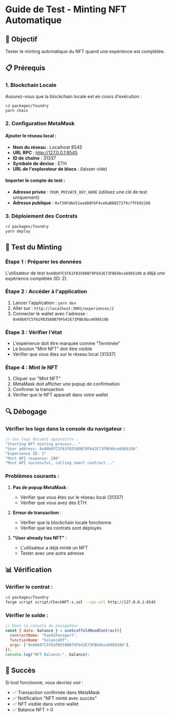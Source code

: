 # Guide de Test - Minting NFT Automatique

## 🎯 Objectif
Tester le minting automatique du NFT quand une expérience est complétée.

## 📋 Prérequis

### 1. Blockchain Locale
Assurez-vous que la blockchain locale est en cours d'exécution :
```bash
cd packages/foundry
yarn chain
```

### 2. Configuration MetaMask

#### Ajouter le réseau local :
- **Nom du réseau** : Localhost 8545
- **URL RPC** : http://127.0.0.1:8545
- **ID de chaîne** : 31337
- **Symbole de devise** : ETH
- **URL de l'explorateur de blocs** : (laisser vide)

#### Importer le compte de test :
- **Adresse privée** : `YOUR_PRIVATE_KEY_HERE` (utilisez une clé de test uniquement)
- **Adresse publique** : `0xf39Fd6e51aad88F6F4ce6aB8827279cffFb92266`

### 3. Déploiement des Contrats
```bash
cd packages/foundry
yarn deploy
```

## 🧪 Test du Minting

### Étape 1 : Préparer les données
L'utilisateur de test `0x60b07C5f61FB3580B79Fb42E73FBE4bce69E610b` a déjà une expérience complétée (ID: 2).

### Étape 2 : Accéder à l'application
1. Lancer l'application : `yarn dev`
2. Aller sur : `http://localhost:3001/experiences/2`
3. Connecter le wallet avec l'adresse : `0x60b07C5f61FB3580B79Fb42E73FBE4bce69E610b`

### Étape 3 : Vérifier l'état
- L'expérience doit être marquée comme "Terminée"
- Le bouton "Mint NFT" doit être visible
- Vérifier que vous êtes sur le réseau local (31337)

### Étape 4 : Mint le NFT
1. Cliquer sur "Mint NFT"
2. MetaMask doit afficher une popup de confirmation
3. Confirmer la transaction
4. Vérifier que le NFT apparaît dans votre wallet

## 🔍 Débogage

### Vérifier les logs dans la console du navigateur :
```javascript
// Ces logs doivent apparaître :
"Starting NFT minting process..."
"User address: 0x60b07C5f61FB3580B79Fb42E73FBE4bce69E610b"
"Experience ID: 2"
"Mint API response: 200"
"Mint API successful, calling smart contract..."
```

### Problèmes courants :

1. **Pas de popup MetaMask** :
   - Vérifier que vous êtes sur le réseau local (31337)
   - Vérifier que vous avez des ETH

2. **Erreur de transaction** :
   - Vérifier que la blockchain locale fonctionne
   - Vérifier que les contrats sont déployés

3. **"User already has NFT"** :
   - L'utilisateur a déjà minté un NFT
   - Tester avec une autre adresse

## 📊 Vérification

### Vérifier le contrat :
```bash
cd packages/foundry
forge script script/CheckNFT.s.sol --rpc-url http://127.0.0.1:8545
```

### Vérifier le solde :
```javascript
// Dans la console du navigateur
const { data: balance } = useScaffoldReadContract({
  contractName: "FanAIPassport",
  functionName: "balanceOf",
  args: ["0x60b07C5f61FB3580B79Fb42E73FBE4bce69E610b"],
});
console.log("NFT Balance:", balance);
```

## 🎉 Succès
Si tout fonctionne, vous devriez voir :
- ✅ Transaction confirmée dans MetaMask
- ✅ Notification "NFT minté avec succès"
- ✅ NFT visible dans votre wallet
- ✅ Balance NFT > 0 